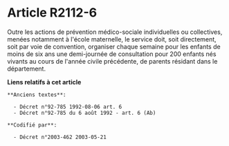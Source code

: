 # Article R2112-6

Outre les actions de prévention médico-sociale individuelles ou collectives, menées notamment à l'école maternelle, le
service doit, soit directement, soit par voie de convention, organiser chaque semaine pour les enfants de moins de six ans
une demi-journée de consultation pour 200 enfants nés vivants au cours de l'année civile précédente, de parents résidant dans
le département.

**Liens relatifs à cet article**

	**Anciens textes**:

	  - Décret n°92-785 1992-08-06 art. 6
	  - Décret n°92-785 du 6 août 1992 - art. 6 (Ab)

	**Codifié par**:

	  - Décret n°2003-462 2003-05-21
